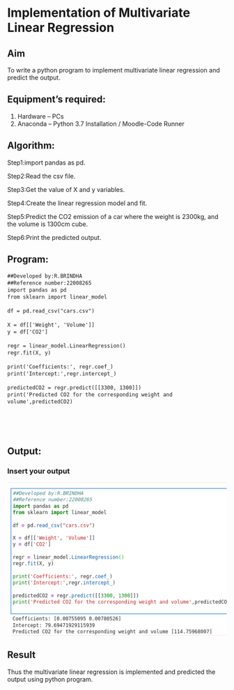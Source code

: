# Implementation of Multivariate Linear Regression
## Aim
To write a python program to implement multivariate linear regression and predict the output.
## Equipment’s required:
1.	Hardware – PCs
2.	Anaconda – Python 3.7 Installation / Moodle-Code Runner
## Algorithm:
Step1:import pandas as pd.

Step2:Read the csv file.

Step3:Get the value of X and y variables.

Step4:Create the linear regression model and fit.

Step5:Predict the CO2 emission of a car where the weight is 2300kg, and the volume is 1300cm cube.

Step6:Print the predicted output.


## Program:
```
##Developed by:R.BRINDHA
##Reference number:22008265
import pandas as pd
from sklearn import linear_model

df = pd.read_csv("cars.csv")

X = df[['Weight', 'Volume']]
y = df['CO2']

regr = linear_model.LinearRegression()
regr.fit(X, y)

print('Coefficients:', regr.coef_)
print('Intercept:',regr.intercept_)

predictedCO2 = regr.predict([[3300, 1300]])
print('Predicted CO2 for the corresponding weight and volume',predictedCO2)





```
## Output:

### Insert your output
![output](./cars.png)


## Result
Thus the multivariate linear regression is implemented and predicted the output using python program.
